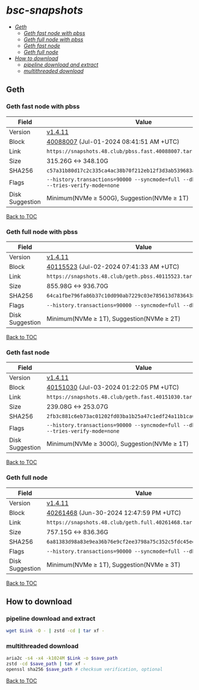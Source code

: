 # *bsc-snapshots*


- *[Geth](#geth)*
    - *[Geth fast node with pbss](#geth-fast-node-with-pbss)*
    - *[Geth full node with pbss](#geth-full-node-with-pbss)*
    - *[Geth fast node](#geth-fast-node)*
    - *[Geth full node](#geth-full-node)*
- *[How to download](#how-to-download)*
    - *[pipeline download and extract](#pipeline-download-and-extract)*
    - *[multithreaded download](#multithreaded-download)*

## Geth
### Geth fast node with pbss

| Field |Value |
| --- | --- |
| Version | [v1.4.11](https://github.com/bnb-chain/bsc/releases/tag/v1.4.11) |
| Block | [40088007](https://bscscan.com/block/40088007) (Jul-01-2024 08:41:51 AM +UTC) |
| Link | `https://snapshots.48.club/pbss.fast.40088007.tar.zst` |
| Size | 315.26G <-> 348.10G |
| SHA256 | `c57a31b80d17c2c335ca4ac38b70f212eb12f3d3ab539683a152308e905918e5` |
| Flags | `--history.transactions=90000 --syncmode=full --db.engine=pebble --tries-verify-mode=none` |
| Disk Suggestion | Minimum(NVMe ≥ 500G), Suggestion(NVMe ≥ 1T)|

[Back to TOC](#bsc-snapshots)

### Geth full node with pbss

| Field |Value |
| --- | --- |
| Version | [v1.4.11](https://github.com/bnb-chain/bsc/releases/tag/v1.4.11) |
| Block | [40115523](https://bscscan.com/block/40115523) (Jul-02-2024 07:41:33 AM +UTC) |
| Link | `https://snapshots.48.club/geth.pbss.40115523.tar.zst` |
| Size | 855.98G <-> 936.70G |
| SHA256 | `64ca1fbe796fa86b37c10d090ab7229c03e785613d783643832f528f30870277` |
| Flags | `--history.transactions=90000 --syncmode=full --db.engine=pebble` |
| Disk Suggestion | Minimum(NVMe ≥ 1T), Suggestion(NVMe ≥ 2T)|

[Back to TOC](#bsc-snapshots)

### Geth fast node

| Field |Value |
| --- | --- |
| Version | [v1.4.11](https://github.com/bnb-chain/bsc/releases/tag/v1.4.11) |
| Block | [40151030](https://bscscan.com/block/40151030) (Jul-03-2024 01:22:05 PM +UTC) |
| Link | `https://snapshots.48.club/geth.fast.40151030.tar.zst` |
| Size | 239.08G <-> 253.07G |
| SHA256 | `2fb3c881c6eb73ac01202fd03ba1b25a47c1edf24a11b1ca073c6d7531bf775c` |
| Flags | `--history.transactions=90000 --syncmode=full --db.engine=pebble --tries-verify-mode=none` |
| Disk Suggestion | Minimum(NVMe ≥ 300G), Suggestion(NVMe ≥ 1T)|

[Back to TOC](#bsc-snapshots)

### Geth full node

| Field |Value |
| --- | --- |
| Version | [v1.4.11](https://github.com/bnb-chain/bsc/releases/tag/v1.4.11) |
| Block | [40261468](https://bscscan.com/block/40261468) (Jun-30-2024 12:47:59 PM +UTC) |
| Link | `https://snapshots.48.club/geth.full.40261468.tar.zst` |
| Size | 757.15G <-> 836.36G |
| SHA256 | `6a81383d98a83e9ea36b76e9cf2ee3798a75c352c5fdc45ed7d7cf5a3c262fe3` |
| Flags | `--history.transactions=90000 --syncmode=full --db.engine=pebble` |
| Disk Suggestion | Minimum(NVMe ≥ 1T), Suggestion(NVMe ≥ 3T)|

[Back to TOC](#bsc-snapshots)

## How to download
### pipeline download and extract

```bash
wget $Link -O - | zstd -cd | tar xf -
```

### multithreaded download

```bash
aria2c -s4 -x4 -k1024M $Link -o $save_path
zstd -cd $save_path | tar xf -
openssl sha256 $save_path # checksum verification, optional
```

[Back to TOC](#bsc-snapshots)
